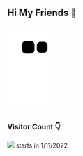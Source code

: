 ## Hi My Friends 👋

![](https://github.com/KKBUGHUNTER/KKBUGHUNTER/blob/output/github-contribution-grid-snake.svg)



### Visitor Count 👇<br>
![](https://profile-counter.glitch.me/KKBUGHUNTER/count.svg) starts in 1/11/2022



<!--
- 🔭 I’m currently working on ...
- 🌱 I’m currently learning ...
- 👯 I’m looking to collaborate on ...
- 🤔 I’m looking for help with ...
- 💬 Ask me about ...
- 📫 How to reach me: ...
- 😄 Pronouns: ...
- ⚡ Fun fact: ...
-->
